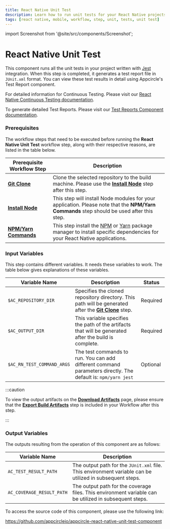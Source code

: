 ```yaml
---
title: React Native Unit Test
description: Learn how to run unit tests for your React Native projects easily with Appcircle, ensuring high-quality code and improved app performance.
tags: [react native, mobile, workflow, step, unit, tests, unit test]
---
```


import Screenshot from '@site/src/components/Screenshot';

# React Native Unit Test

This component runs all the unit tests in your project written with [Jest](https://jestjs.io/docs/tutorial-react-native) integration. When this step is completed, it generates a test report file in `JUnit.xml` format. You can view these test results in detail using Appcircle's Test Report component.

For detailed information for Continuous Testing. Please visit our [React Native Continuous Testing documentation](/continuous-testing/react-native-testing/react-native-unit-testing).

To generate detailed Test Reports. Please visit our [Test Reports Component documentation](/workflows/react-native-specific-workflow-steps/test-reports-react-native).

### Prerequisites

The workflow steps that need to be executed before running the **React Native Unit Test** workflow step, along with their respective reasons, are listed in the table below.

| Prerequisite Workflow Step                                                                                | Description                                                                                                                                                                                        |
| --------------------------------------------------------------------------------------------------------- | -------------------------------------------------------------------------------------------------------------------------------------------------------------------------------------------------- |
| [**Git Clone**](https://docs.appcircle.io/workflows/common-workflow-steps#git-clone)                      | Clone the selected repository to the build machine. Please use the [**Install Node**](https://docs.appcircle.io/workflows/react-native-specific-workflow-steps#install-node) step after this step. |
| [**Install Node**](https://docs.appcircle.io/workflows/react-native-specific-workflow-steps#install-node) | This step will install Node modules for your application. Please note that the **NPM/Yarn Commands** step should be used after this step.                                                          |
| [**NPM/Yarn Commands**](/workflows/react-native-specific-workflow-steps/npm-yarn-commands)                | This step install the [NPM](https://www.npmjs.com/) or [Yarn](https://www.npmjs.com/package/yarn) package manager to install specific dependencies for your React Native applications.             |

<Screenshot url='https://cdn.appcircle.io/docs/assets/BE4443-rnUnitFlowOrder.png'/>

### Input Variables

This step contains different variables. It needs these variables to work. The table below gives explanations of these variables.

<Screenshot url='https://cdn.appcircle.io/docs/assets/BE4443-rnUnitFlowInputs.png' />

| Variable Name              | Description                                                                                                                                                                 | Status   |
| -------------------------- | --------------------------------------------------------------------------------------------------------------------------------------------------------------------------- | -------- |
| `$AC_REPOSITORY_DIR`       | Specifies the cloned repository directory. This path will be generated after the [**Git Clone**](https://docs.appcircle.io/workflows/common-workflow-steps#git-clone) step. | Required |
| `$AC_OUTPUT_DIR`           | This variable specifies the path of the artifacts that will be generated after the build is complete.                                                                       | Required |
| `$AC_RN_TEST_COMMAND_ARGS` | The test commands to run. You can add different command parameters directly. The default is: `npm/yarn jest`                                                                | Optional |

:::caution

To view the output artifacts on the [**Download Artifacts**](/workflows/common-workflow-steps/export-build-artifacts) page, please ensure that the [**Export Build Artifacts**](/workflows/common-workflow-steps/export-build-artifacts) step is included in your Workflow after this step.

:::

### Output Variables

The outputs resulting from the operation of this component are as follows:

| Variable Name             | Description                                                                                              |
| ------------------------- | -------------------------------------------------------------------------------------------------------- |
| `AC_TEST_RESULT_PATH`     | The output path for the `JUnit.xml` file. This environment variable can be utilized in subsequent steps. |
| `AC_COVERAGE_RESULT_PATH` | The output path for the coverage files. This environment variable can be utilized in subsequent steps.   |

To access the source code of this component, please use the following link:

https://github.com/appcircleio/appcircle-react-native-unit-test-component

